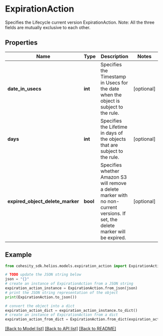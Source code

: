 # ExpirationAction

Specifies the Lifecycle current version ExpirationAction. Note: All the three fields are mutually exclusive to each other.

## Properties

Name | Type | Description | Notes
------------ | ------------- | ------------- | -------------
**date_in_usecs** | **int** | Specifies the Timestamp in Usecs for the date when the object is subject to the rule. | [optional] 
**days** | **int** | Specifies the Lifetime in days of the objects that are subject to the rule. | [optional] 
**expired_object_delete_marker** | **bool** | Specifies whether Amazon S3 will remove a delete marker with no non-current versions. If set, the delete marker will be expired. | [optional] 

## Example

```python
from cohesity_sdk.helios.models.expiration_action import ExpirationAction

# TODO update the JSON string below
json = "{}"
# create an instance of ExpirationAction from a JSON string
expiration_action_instance = ExpirationAction.from_json(json)
# print the JSON string representation of the object
print(ExpirationAction.to_json())

# convert the object into a dict
expiration_action_dict = expiration_action_instance.to_dict()
# create an instance of ExpirationAction from a dict
expiration_action_from_dict = ExpirationAction.from_dict(expiration_action_dict)
```
[[Back to Model list]](../README.md#documentation-for-models) [[Back to API list]](../README.md#documentation-for-api-endpoints) [[Back to README]](../README.md)


